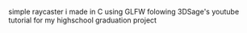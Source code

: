 simple raycaster i made in C using GLFW folowing 3DSage's youtube tutorial for my highschool graduation project
